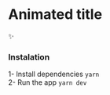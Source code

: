 # Animated title

:sparkles:

### Instalation

1- Install dependencies `yarn` <br/>
2- Run the app `yarn dev`
